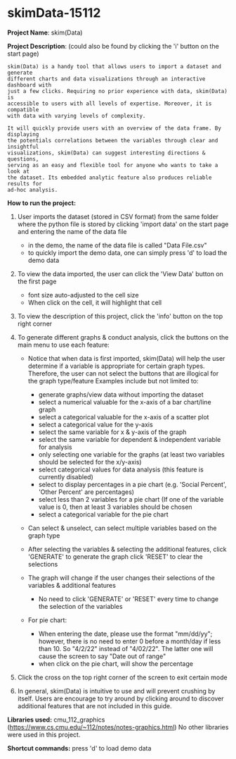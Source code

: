 # skimData-15112

**Project Name**: skim(Data)

**Project Description**: (could also be found by clicking the 'i' button on the start page)

    skim(Data) is a handy tool that allows users to import a dataset and generate 
    different charts and data visualizations through an interactive dashboard with 
    just a few clicks. Requiring no prior experience with data, skim(Data) is 
    accessible to users with all levels of expertise. Moreover, it is compatible 
    with data with varying levels of complexity. 

    It will quickly provide users with an overview of the data frame. By displaying 
    the potentials correlations between the variables through clear and insightful 
    visualizations, skim(Data) can suggest interesting directions & questions, 
    serving as an easy and flexible tool for anyone who wants to take a look at 
    the dataset. Its embedded analytic feature also produces reliable results for 
    ad-hoc analysis.

**How to run the project:**

1. User imports the dataset (stored in CSV format) from the same folder where the python file is stored by clicking 'import data' on the start page and entering the name of the data file
	- in the demo, the name of the data file is called "Data File.csv"
	- to quickly import the demo data, one can simply press 'd' to load the demo data 

2. To view the data imported, the user can click the 'View Data' button on the first page
	- font size auto-adjusted to the cell size
	- When click on the cell, it will highlight that cell

3. To view the description of this project, click the 'info' button on the top right corner

4. To generate different graphs & conduct analysis, click the buttons on the main menu to use each feature:
	- Notice that when data is first imported, skim(Data) will help the user determine if a variable
	is appropriate for certain graph types. Therefore, the user can not select the buttons that
	are illogical for the graph type/feature
	Examples include but not limited to:
		- generate graphs/view data without importing the dataset
		- select a numerical valuable for the x-axis of a bar chart/line graph
		- select a categorical valuable for the x-axis of a scatter plot
		- select a categorical value for the y-axis
		- select the same variable for x & y-axis of the graph
		- select the same variable for dependent & independent variable for analysis
		- only selecting one variable for the graphs (at least two variables should be selected 
		for the x/y-axis)
		- select categorical values for data analysis (this feature is currently disabled)
		- select to display percentages in a pie chart (e.g. 'Social Percent', 'Other Percent'
		are percentages)
		- select less than 2 variables for a pie chart (If one of the variable value is 0, then at
		least 3 variables should be chosen
		- select a categorical variable for the pie chart

	- Can select & unselect, can select multiple variables based on the graph type

	- After selecting the variables & selecting the additional features, 
		click 'GENERATE' to generate the graph
		click 'RESET' to clear the selections 

	- The graph will change if the user changes their selections of the variables & additional features
		- No need to click 'GENERATE' or 'RESET' every time to change the selection of the variables

	- For pie chart:
		- When entering the date, please use the format "mm/dd/yy"; however, there is no need to
		enter 0 before a month/day if less than 10. So "4/2/22" instead of "4/02/22". The latter
		one will cause the screen to say "Date out of range"
		- when click on the pie chart, will show the percentage
	
5. Click the cross on the top right corner of the screen to exit certain mode

6. In general, skim(Data) is intuitive to use and will prevent crushing by itself. Users are encourage to 
try around by clicking around to discover additional features that are not included in this guide.



**Libraries used:** 
cmu_112_graphics (https://www.cs.cmu.edu/~112/notes/notes-graphics.html)
No other libraries were used in this project.

**Shortcut commands:** press 'd' to load demo data
